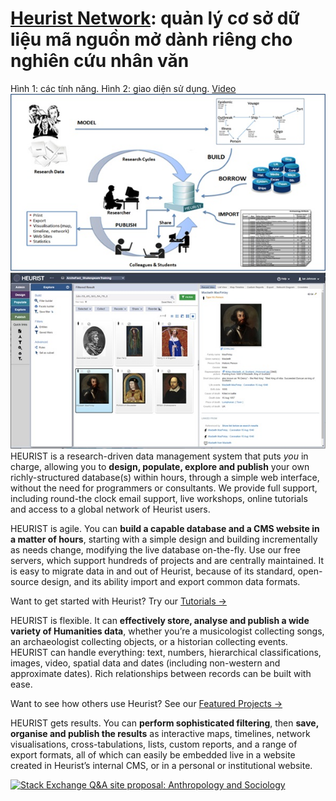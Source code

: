 # [Heurist Network](https://heuristnetwork.org/): quản lý cơ sở dữ liệu mã nguồn mở dành riêng cho nghiên cứu nhân văn
Hình 1: các tính năng. Hình 2: giao diện sử dụng. [Video](https://www.youtube.com/watch?v=wuh9SRtE8eE&width=640&height=480)
![](https://raw.githubusercontent.com/HeuristNetwork/heurist/h6dev/documentation_and_templates/assets/model%20and%20build.jpg) 
![](https://raw.githubusercontent.com/HeuristNetwork/heurist/h6dev/documentation_and_templates/assets/main%20interface%20v6.jpg) 
HEURIST is a research-driven data management system that puts _you_ in charge, allowing you to **design, populate, explore and publish** your own richly-structured database(s) within hours, through a simple web interface, without the need for programmers or consultants. We provide full support, including round-the clock email support, live workshops, online tutorials and access to a global network of Heurist users.


HEURIST is agile. You can **build a capable database and a CMS website in a matter of hours**, starting with a simple design and building incrementally as needs change, modifying the live database on-the-fly. Use our free servers, which support hundreds of projects and are centrally maintained. It is easy to migrate data in and out of Heurist, because of its standard, open-source design, and its ability import and export common data formats.

Want to get started with Heurist? Try our [Tutorials →](https://heuristnetwork.org/tutorials)

HEURIST is flexible. It can **effectively store, analyse and publish a wide variety of Humanities data**, whether you’re a musicologist collecting songs, an archaeologist collecting objects, or a historian collecting events. HEURIST can handle everything: text, numbers, hierarchical classifications, images, video, spatial data and dates (including non-western and approximate dates). Rich relationships between records can be built with ease.

Want to see how others use Heurist? See our [Featured Projects →](https://heuristnetwork.org/featured-projects)

HEURIST gets results. You can **perform sophisticated filtering**, then **save, organise and publish the results** as interactive maps, timelines, network visualisations, cross-tabulations, lists, custom reports, and a range of export formats, all of which can easily be embedded live in a website created in Heurist’s internal CMS, or in a personal or institutional website.

<a href="https://area51.stackexchange.com/proposals/128069/anthropology-and-sociology?referrer=ZGQyMTk5MzJmY2YxZmI3YTU1MTIzYTRiMjg5YjVhN2U1ZmY1MWUxNzI5MDUzZjg0M2Y2YjVjOGM5MDUxNWFkZD603-pCTU-s3_yU_oNXWAZX7Vet-WLtzHMDnLlePKqf0"><img src="https://area51.stackexchange.com/ads/proposal/128069.png" width="300" height="250" alt="Stack Exchange Q&A site proposal: Anthropology and Sociology" /></a>